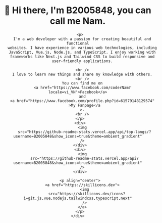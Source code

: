 <div align="center">
      <h1>👋 Hi there, I'm B2005848, you can call me Nam.</h1>

      <p>
        I'm a web developer with a passion for creating beautiful and functional
        websites. I have experience in various web technologies, including
        JavaScript, Vue.js, Node.js, and TypeScript. I enjoy working with
        frameworks like Next.js and Tailwind CSS to build responsive and
        user-friendly applications.

        <br />
        I love to learn new things and share my knowledge with others.
        <br />
        You can find me on
        <a href="https://www.facebook.com/coderNam?locale=vi_VN">Facebook</a>
        and
        <a href="https://www.facebook.com/profile.php?id=61579148129574"
          >My Fanpage</a
        >.
        <br />
      </p>
      <div>
        <img
          src="https://github-readme-stats.vercel.app/api/top-langs/?username=B2005848&show_icons=true&theme=ambient_gradient"
        />
      </div>
      <div>
        <img
          src="https://github-readme-stats.vercel.app/api?username=B2005848&show_icons=true&theme=ambient_gradient"
        />
      </div>

      <p align="center">
        <a href="https://skillicons.dev">
          <img
            src="https://skillicons.dev/icons?i=git,js,vue,nodejs,tailwindcss,typescript,next"
          />
        </a>
      </p>
    </div>
